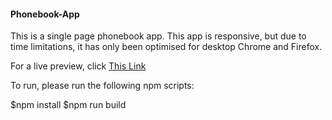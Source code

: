 #### Phonebook-App

This is a single page phonebook app.
This app is responsive, but due to time limitations, it has only been optimised for desktop Chrome and Firefox.

For a live preview, click [This Link](https://www.phonebook.abdul-jabbar.co.uk)

To run, please run the following npm scripts:

$npm install
$npm run build
